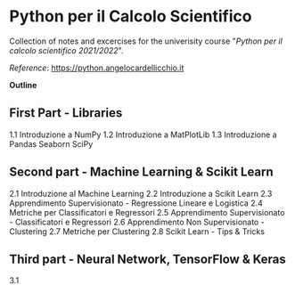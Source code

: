 # **Python per il Calcolo Scientifico**

Collection of notes and excercises for the univerisity course "*Python per il calcolo scientifico 2021/2022*".

*Reference*: 
https://python.angelocardellicchio.it

**Outline**

## **First Part - Libraries**

1.1 Introduzione a NumPy
1.2 Introduzione a MatPlotLib
1.3 Introduzione a Pandas Seaborn SciPy

## **Second part - Machine Learning & Scikit Learn**

2.1 Introduzione al Machine Learning
2.2 Introduzione a Scikit Learn
2.3 Apprendimento Supervisionato - Regressione Lineare e Logistica
2.4 Metriche per Classificatori e Regressori
2.5 Apprendimento Supervisionato - Classificatori e Regressori
2.6 Apprendimento Non Supervisionato - Clustering
2.7 Metriche per Clustering
2.8 Scikit Learn - Tips & Tricks

## **Third part - Neural Network, TensorFlow & Keras**

3.1 
